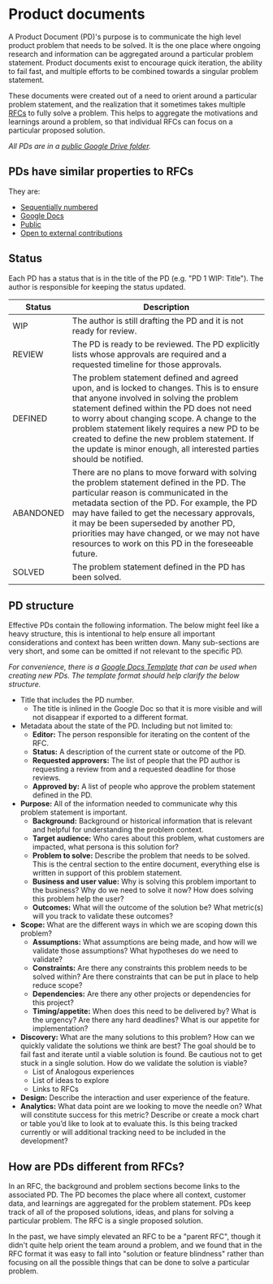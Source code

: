 # Product documents

A Product Document (PD)'s purpose is to communicate the high level product problem that needs to be solved. It is the one place where ongoing research and information can be aggregated around a particular problem statement. Product documents exist to encourage quick iteration, the ability to fail fast, and multiple efforts to be combined towards a singular problem statement.

These documents were created out of a need to orient around a particular problem statement, and the realization that it sometimes takes multiple [RFCs](../communication/rfcs.md) to fully solve a problem. This helps to aggregate the motivations and learnings around a problem, so that individual RFCs can focus on a particular proposed solution.

_All PDs are in a [public Google Drive folder](https://drive.google.com/drive/folders/1Wd-Xx2wNbFtSzeJwbZqMOxdbFDUFxlyR)._

## PDs have similar properties to RFCs

They are:

- [Sequentially numbered](../communication/rfcs.md#rfcs-are-sequentially-numbered)
- [Google Docs](../communication/rfcs.md#rfcs-are-google-docs)
- [Public](../communication/rfcs.md#rfcs-are-public)
- [Open to external contributions](../communication/rfcs.md#external-contributors)

## Status

Each PD has a status that is in the title of the PD (e.g. "PD 1 WIP: Title"). The author is responsible for keeping the status updated.

| Status | Description |
|-------|-------------|
| WIP | The author is still drafting the PD and it is not ready for review. |
| REVIEW | The PD is ready to be reviewed. The PD explicitly lists whose approvals are required and a requested timeline for those approvals. |
| DEFINED | The problem statement defined and agreed upon, and is locked to changes. This is to ensure that anyone involved in solving the problem statement defined within the PD does not need to worry about changing scope. A change to the problem statement likely requires a new PD to be created to define the new problem statement. If the update is minor enough, all interested parties should be notified. |
| ABANDONED | There are no plans to move forward with solving the problem statement defined in the PD. The particular reason is communicated in the metadata section of the PD. For example, the PD may have failed to get the necessary approvals, it may be been superseded by another PD, priorities may have changed, or we may not have resources to work on this PD in the foreseeable future. |
| SOLVED | The problem statement defined in the PD has been solved. |

## PD structure

Effective PDs contain the following information. The below might feel like a heavy structure, this is intentional to help ensure all important considerations and context has been written down. Many sub-sections are very short, and some can be omitted if not relevant to the specific PD.

_For convenience, there is a [Google Docs Template](https://docs.google.com/document/d/1MBZxnRlDG69Fyvzpai5rBqxizvX5zVeZiUe6z7VZrjk/edit?usp=sharing) that can be used when creating new PDs. The template format should help clarify the below structure._

- Title that includes the PD number.
  - The title is inlined in the Google Doc so that it is more visible and will not disappear if exported to a different format.
- Metadata about the state of the PD. Including but not limited to:
  - **Editor:** The person responsible for iterating on the content of the RFC.
  - **Status:** A description of the current state or outcome of the PD.
  - **Requested approvers:** The list of people that the PD author is requesting a review from and a requested deadline for those reviews.
  - **Approved by:** A list of people who approve the problem statement defined in the PD.
- **Purpose:** All of the information needed to communicate why this problem statement is important.
  - **Background:** Background or historical information that is relevant and helpful for understanding the problem context.
  - **Target audience:** Who cares about this problem, what customers are impacted, what persona is this solution for?
  - **Problem to solve:** Describe the problem that needs to be solved. This is the central section to the entire document, everything else is written in support of this problem statement.
  - **Business and user value:** Why is solving this problem important to the business? Why do we need to solve it now? How does solving this problem help the user?
  - **Outcomes:** What will the outcome of the solution be? What metric(s) will you track to validate these outcomes?
- **Scope:** What are the different ways in which we are scoping down this problem?
  - **Assumptions:** What assumptions are being made, and how will we validate those assumptions? What hypotheses do we need to validate?
  - **Constraints:** Are there any constraints this problem needs to be solved within? Are there constraints that can be put in place to help reduce scope?
  - **Dependencies:** Are there any other projects or dependencies for this project?
  - **Timing/appetite:** When does this need to be delivered by? What is the urgency? Are there any hard deadlines? What is our appetite for implementation?
- **Discovery:** What are the many solutions to this problem? How can we quickly validate the solutions we think are best? The goal should be to fail fast and iterate until a viable solution is found. Be cautious not to get stuck in a single solution. How do we validate the solution is viable?
  - List of Analogous experiences
  - List of ideas to explore
  - Links to RFCs
- **Design:** Describe the interaction and user experience of the feature.
- **Analytics:** What data point are we looking to move the needle on? What will constitute success for this metric? Describe or create a mock chart or table you’d like to look at to evaluate this. Is this being tracked currently or will additional tracking need to be included in the development?

## How are PDs different from RFCs?

In an RFC, the background and problem sections become links to the associated PD. The PD becomes the place where all context, customer data, and learnings are aggregated for the problem statement. PDs keep track of all of the proposed solutions, ideas, and plans for solving a particular problem. The RFC is a single proposed solution.

In the past, we have simply elevated an RFC to be a "parent RFC", though it didn't quite help orient the team around a problem, and we found that in the RFC format it was easy to fall into "solution or feature blindness" rather than focusing on all the possible things that can be done to solve a particular problem.
